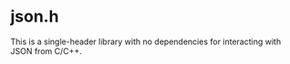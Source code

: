 # json.h

This is a single-header library with no dependencies for interacting with
JSON from C/C++.
